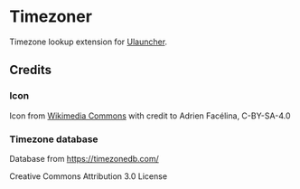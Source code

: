 # Timezoner

Timezone lookup extension for [Ulauncher](https://ulauncher.io/).

## Credits

### Icon

Icon from [Wikimedia Commons](https://commons.wikimedia.org/wiki/File:Erioll_world_3.png) with credit to Adrien Facélina, C-BY-SA-4.0

### Timezone database

Database from https://timezonedb.com/

Creative Commons Attribution 3.0 License